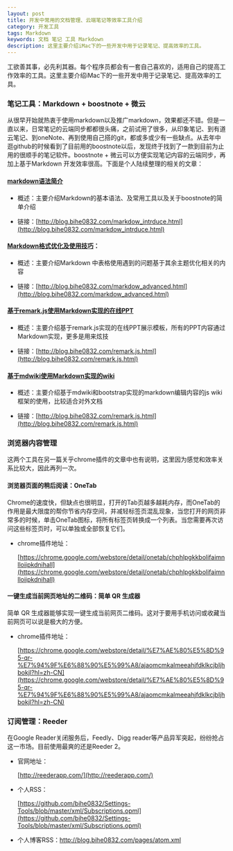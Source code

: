 ```yaml
---
layout: post
title: 开发中常用的文档管理、云端笔记等效率工具介绍
category: 开发工具
tags: Markdown
keywords: 文档 笔记 工具 Markdown
description: 这里主要介绍iMac下的一些开发中用于记录笔记、提高效率的工具。
---
```


工欲善其事，必先利其器。每个程序员都会有一套自己喜欢的，适用自己的提高工作效率的工具。这里主要介绍iMac下的一些开发中用于记录笔记、提高效率的工具。

### 笔记工具：Markdown + boostnote + 微云

从很早开始就热衷于使用markdown以及推广markdown，效果都还不错。但是一直以来，日常笔记的云端同步都都很头痛，之前试用了很多，从印象笔记、到有道云笔记、到oneNote、再到使用自己搭的git，都或多或少有一些缺点。从去年中逛github的时候看到了目前用的boostnote以后，发现终于找到了一款到目前为止用的很顺手的笔记软件。boostnote + 微云可以方便实现笔记内容的云端同步，再加上基于Markdown 开发效率很高。下面是个人陆续整理的相关的文章：

#### [markdown语法简介](http://blog.bihe0832.com/markdow_intrduce.html)

- 概述：主要介绍Markdown的基本语法、及常用工具以及关于boostnote的简单介绍

- 链接：[http://blog.bihe0832.com/markdow_intrduce.html](http://blog.bihe0832.com/markdow_intrduce.html)

#### [Markdown格式优化及使用技巧](http://blog.bihe0832.com/markdow_advanced.html)：

- 概述：主要介绍Markdown 中表格使用遇到的问题基于其余主题优化相关的内容

- 链接：[http://blog.bihe0832.com/markdow_advanced.html](http://blog.bihe0832.com/markdow_advanced.html)

#### [基于remark.js使用Markdown实现的在线PPT](http://blog.bihe0832.com/remark.js.html)

- 概述：主要介绍基于remark.js实现的在线PPT展示模板，所有的PPT内容通过Markdown实现，更多是用来炫技

- 链接：[http://blog.bihe0832.com/remark.js.html](http://blog.bihe0832.com/remark.js.html)

#### [基于mdwiki使用Markdown实现的wiki](http://blog.bihe0832.com/mdwiki.html)

- 概述：主要介绍基于mdwiki和bootstrap实现的markdown编辑内容的js wiki框架的使用，比较适合对外文档

- 链接：[http://blog.bihe0832.com/remark.js.html](http://blog.bihe0832.com/remark.js.html)

### 浏览器内容管理

这两个工具在另一篇关乎chrome插件的文章中也有说明，这里因为感觉和效率关系比较大，因此再列一次。

#### 浏览器页面的稍后阅读：OneTab

Chrome的速度快，但缺点也很明显，打开的Tab页越多越耗内存，而OneTab的作用是最大限度的帮你节省内存空间，并减轻标签页混乱现象，当您打开的网页非常多的时候，单击OneTab图标，将所有标签页转换成一个列表。当您需要再次访问这些标签页时，可以单独或全部恢复它们。

- chrome插件地址：

	[https://chrome.google.com/webstore/detail/onetab/chphlpgkkbolifaimnlloiipkdnihall](https://chrome.google.com/webstore/detail/onetab/chphlpgkkbolifaimnlloiipkdnihall)
	
#### 一键生成当前网页地址的二维码：简单 QR 生成器

简单 QR 生成器能够实现一键生成当前网页二维码。这对于要用手机访问或收藏当前网页可以说是极大的方便。

- chrome插件地址：

	[https://chrome.google.com/webstore/detail/%E7%AE%80%E5%8D%95-qr-%E7%94%9F%E6%88%90%E5%99%A8/ajaomcmkalmeeahjfdklkcjbljhbokjl?hl=zh-CN](https://chrome.google.com/webstore/detail/%E7%AE%80%E5%8D%95-qr-%E7%94%9F%E6%88%90%E5%99%A8/ajaomcmkalmeeahjfdklkcjbljhbokjl?hl=zh-CN)


### 订阅管理：Reeder

在Google Reader关闭服务后，Feedly、Digg reader等产品异军突起，纷纷抢占这一市场。目前使用最爽的还是Reeder 2。

- 官网地址：

	[http://reederapp.com/](http://reederapp.com/)

- 个人RSS：

	[https://github.com/bihe0832/Settings-Tools/blob/master/xml/Subscriptions.opml](https://github.com/bihe0832/Settings-Tools/blob/master/xml/Subscriptions.opml)

- 个人博客RSS：http://blog.bihe0832.com/pages/atom.xml